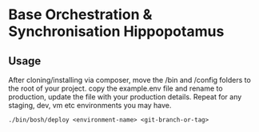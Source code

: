 # Base Orchestration & Synchronisation Hippopotamus

## Usage

After cloning/installing via composer, move the /bin and /config folders to the root of your project.
copy the example.env file and rename to production, update the file with your production details. Repeat for any staging, dev, vm etc environments you may have.

    ./bin/bosh/deploy <environment-name> <git-branch-or-tag>